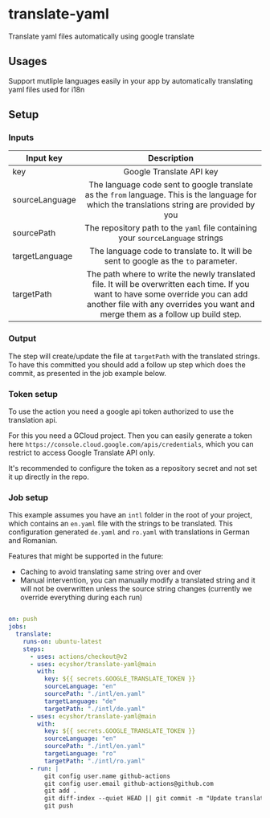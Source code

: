 # translate-yaml

Translate yaml files automatically using google translate

## Usages

Support mutliple languages easily in your app by automatically translating yaml files used for i18n

## Setup

### Inputs


| Input key      |                                                                                                      Description                                                                                                      |
| -------------- | :-------------------------------------------------------------------------------------------------------------------------------------------------------------------------------------------------------------------: |
| key            |                                                                                               Google Translate API key                                                                                                |
| sourceLanguage |                                     The language code sent to google translate as the `from` language. This is the language for which the translations string are provided by you                                     |
| sourcePath     |                                                                    The repository path to the `yaml` file containing your `sourceLanguage` strings                                                                    |
| targetLanguage |                                                                  The language code to translate to. It will be sent to google as the `to` parameter.                                                                  |
| targetPath     | The path where to write the newly translated file. It will be overwritten each time. If you want to have some override you can add another file with any overrides you want and merge them as a follow up build step. |


### Output

The step will create/update the file at `targetPath` with the translated strings. 
To have this committed you should add a follow up step which does the commit, as presented in the job example below.

### Token setup

To use the action you need a google api token authorized to use the translation api.

For this you need a GCloud project.
Then you can easily generate a token here `https://console.cloud.google.com/apis/credentials`, which you can restrict to access Google Translate API only. 

It's recommended to configure the token as a repository secret and not set it up directly in the repo.

### Job setup

This example assumes you have an `intl` folder in the root of your project, which contains an `en.yaml` file with the strings to be translated.
This configuration generated `de.yaml` and `ro.yaml` with translations in German and Romanian.

Features that might be supported in the future:

- Caching to avoid translating same string over and over
- Manual intervention, you can manually modify a translated string and it will not be overwritten unless the source string changes (currently we override everything during each run)

```yaml

on: push
jobs:
  translate:
    runs-on: ubuntu-latest
    steps:
      - uses: actions/checkout@v2
      - uses: ecyshor/translate-yaml@main
        with:
          key: ${{ secrets.GOOGLE_TRANSLATE_TOKEN }}
          sourceLanguage: "en"
          sourcePath: "./intl/en.yaml"
          targetLanguage: "de"
          targetPath: "./intl/de.yaml"
      - uses: ecyshor/translate-yaml@main
        with:
          key: ${{ secrets.GOOGLE_TRANSLATE_TOKEN }}
          sourceLanguage: "en"
          sourcePath: "./intl/en.yaml"
          targetLanguage: "ro"
          targetPath: "./intl/ro.yaml"
      - run: |
          git config user.name github-actions
          git config user.email github-actions@github.com
          git add .
          git diff-index --quiet HEAD || git commit -m "Update translations"
          git push
```
